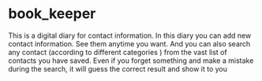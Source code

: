 # book_keeper
This is a digital diary for contact information. In this diary you can add new contact information. See them anytime you want. And you can also search any contact (according to different categories ) from the vast list of contacts you have saved. Even if you forget something and make a mistake during the search, it will guess the correct result and show it to you
